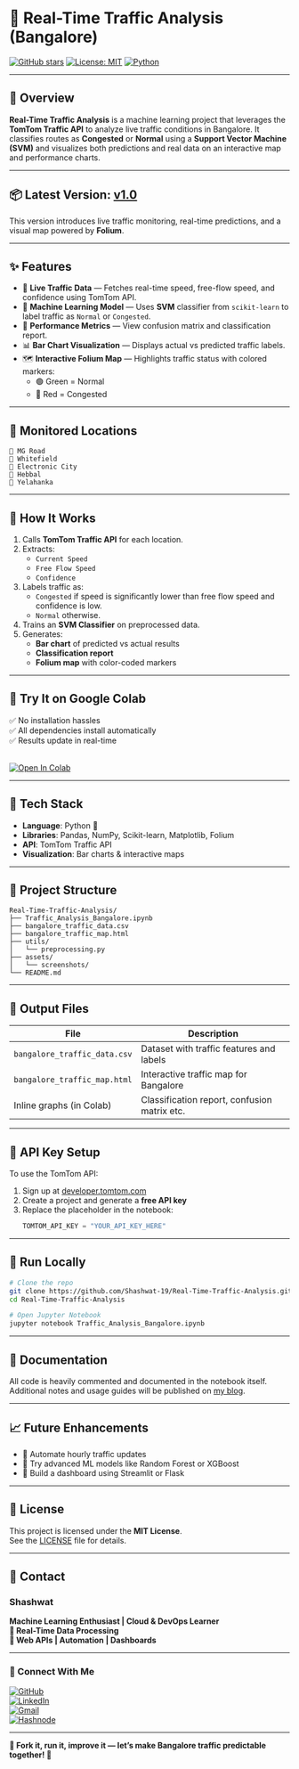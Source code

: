 
# 🚦 Real-Time Traffic Analysis (Bangalore)

[![GitHub stars](https://img.shields.io/github/stars/Shashwat-19/Real-Time-Traffic-Analysis?style=social)](https://github.com/Shashwat-19/Real-Time-Traffic-Analysis/stargazers)
[![License: MIT](https://img.shields.io/badge/License-MIT-yellow.svg)](https://opensource.org/licenses/MIT)
[![Python](https://img.shields.io/badge/Python-3.10%2B-blue.svg)](https://www.python.org)

---

## 🧭 Overview  
**Real-Time Traffic Analysis** is a machine learning project that leverages the **TomTom Traffic API** to analyze live traffic conditions in Bangalore. It classifies routes as **Congested** or **Normal** using a **Support Vector Machine (SVM)** and visualizes both predictions and real data on an interactive map and performance charts.

---

## 📦 Latest Version: [v1.0](https://github.com/Shashwat-19/Real-Time-Traffic-Analysis/releases/tag/v1.0)  
This version introduces live traffic monitoring, real-time predictions, and a visual map powered by **Folium**.

---

## ✨ Features

- 📡 **Live Traffic Data** — Fetches real-time speed, free-flow speed, and confidence using TomTom API.
- 🤖 **Machine Learning Model** — Uses **SVM** classifier from `scikit-learn` to label traffic as `Normal` or `Congested`.
- 🧮 **Performance Metrics** — View confusion matrix and classification report.
- 📊 **Bar Chart Visualization** — Displays actual vs predicted traffic labels.
- 🗺️ **Interactive Folium Map** — Highlights traffic status with colored markers:
  - 🟢 Green = Normal  
  - 🔴 Red = Congested

---

## 📍 Monitored Locations

```
📌 MG Road  
📌 Whitefield  
📌 Electronic City  
📌 Hebbal  
📌 Yelahanka
```

---

## 🔁 How It Works

1. Calls **TomTom Traffic API** for each location.
2. Extracts:
   - `Current Speed`
   - `Free Flow Speed`
   - `Confidence`
3. Labels traffic as:
   - `Congested` if speed is significantly lower than free flow speed and confidence is low.
   - `Normal` otherwise.
4. Trains an **SVM Classifier** on preprocessed data.
5. Generates:
   - **Bar chart** of predicted vs actual results
   - **Classification report**
   - **Folium map** with color-coded markers

---

## 🧪 Try It on Google Colab

✅ No installation hassles  
✅ All dependencies install automatically  
✅ Results update in real-time  
<br>

[![Open In Colab](https://colab.research.google.com/assets/colab-badge.svg)](https://colab.research.google.com/github/Shashwat-19/Real-Time-Traffic-Analysis/blob/main/Traffic_Analysis_Bangalore.ipynb)

---

## 🧰 Tech Stack

- **Language**: Python 🐍  
- **Libraries**: Pandas, NumPy, Scikit-learn, Matplotlib, Folium  
- **API**: TomTom Traffic API  
- **Visualization**: Bar charts & interactive maps

---

## 📁 Project Structure

```
Real-Time-Traffic-Analysis/
├── Traffic_Analysis_Bangalore.ipynb
├── bangalore_traffic_data.csv
├── bangalore_traffic_map.html
├── utils/
│   └── preprocessing.py
├── assets/
│   └── screenshots/
└── README.md
```

---

## 📂 Output Files

| File                          | Description                                  |
|------------------------------|----------------------------------------------|
| `bangalore_traffic_data.csv` | Dataset with traffic features and labels     |
| `bangalore_traffic_map.html` | Interactive traffic map for Bangalore        |
| Inline graphs (in Colab)     | Classification report, confusion matrix etc. |

---

## 🔐 API Key Setup

To use the TomTom API:

1. Sign up at [developer.tomtom.com](https://developer.tomtom.com)
2. Create a project and generate a **free API key**
3. Replace the placeholder in the notebook:
   ```python
   TOMTOM_API_KEY = "YOUR_API_KEY_HERE"
   ```

---

## 🚀 Run Locally

```bash
# Clone the repo
git clone https://github.com/Shashwat-19/Real-Time-Traffic-Analysis.git
cd Real-Time-Traffic-Analysis

# Open Jupyter Notebook
jupyter notebook Traffic_Analysis_Bangalore.ipynb
```

---

## 📖 Documentation

All code is heavily commented and documented in the notebook itself.  
Additional notes and usage guides will be published on [my blog](https://shashwat-filenest.hashnode.dev/).

---

## 📈 Future Enhancements

- 🔄 Automate hourly traffic updates
- 🧠 Try advanced ML models like Random Forest or XGBoost
- 📲 Build a dashboard using Streamlit or Flask

---

## 📝 License

This project is licensed under the **MIT License**.  
See the [LICENSE](https://github.com/Shashwat-19/Real-Time-Traffic-Analysis/blob/main/LICENSE) file for details.

---

## 📩 Contact

### Shashwat  
**Machine Learning Enthusiast | Cloud & DevOps Learner**  
**🔹 Real-Time Data Processing**  
**🔹 Web APIs | Automation | Dashboards**  

---

### 🔗 Connect With Me

[![GitHub](https://img.shields.io/badge/GitHub-181717?style=for-the-badge&logo=github&logoColor=white)](https://github.com/Shashwat-19)  
[![LinkedIn](https://img.shields.io/badge/LinkedIn-0A66C2?style=for-the-badge&logo=linkedin&logoColor=white)](https://www.linkedin.com/in/shashwatk1956/)  
[![Gmail](https://img.shields.io/badge/Email-D14836?style=for-the-badge&logo=gmail&logoColor=white)](mailto:shashwat1956@gmail.com)  
[![Hashnode](https://img.shields.io/badge/Hashnode-2962FF?style=for-the-badge&logo=hashnode&logoColor=white)](https://hashnode.com/@Shashwat56)

---

**🔁 Fork it, run it, improve it — let’s make Bangalore traffic predictable together! 🚗**
